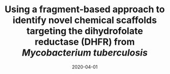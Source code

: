 ---
title: "Using a fragment-based approach to identify novel chemical scaffolds targeting the dihydrofolate reductase (DHFR) from *Mycobacterium tuberculosis*"
date: '2020-04-01'
authors: "Ribeiro JA, Hammer A, Zúñiga GAL, Chavez-Pacheco SM, Tyrakis P, de Oliveira GS, Kirkman T, Bakali JE, Rocco SA, Sforça ML, Parise-Filho R, Coyne AG, Blundell TL, Abell C, Dias MVB"
reviewers: "Diaz RE, Chaires HA, Fraser JS"

peer-review:
- disqus: 2auqwng
  biorxiv: 2020.03.30.016204v1

article:
- pdf: https://pubs.acs.org/doi/10.1021/acsinfecdis.0c00263
  pmid: 32603583
---